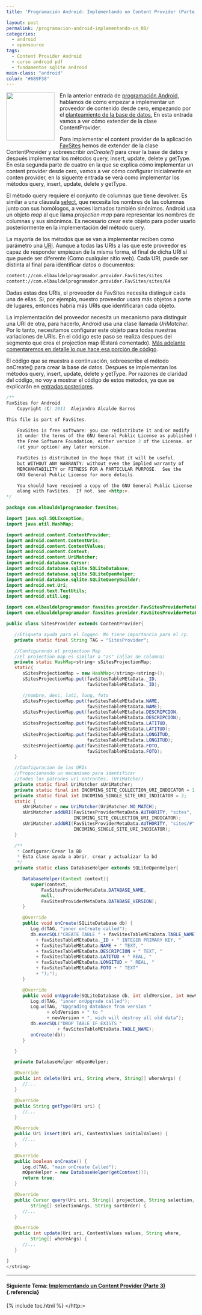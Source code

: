 ```yaml
---
title: 'Programación Android: Implementando un Content Provider (Parte 2)'

layout: post
permalink: /programacion-android-implementando-un_08/
categories:
  - android
  - opensource
tags:
  - Content Provider Android
  - curso android pdf
  - fundamentos sqlite android
main-class: "android"
color: "#689F38"
---
```

<div class="separator" style="clear: both; text-align: center;">
<img border="0" src="/assets/img/2013/07/iconoAndroid.png" style="clear:left; float:left;margin-right:1em; margin-bottom:1em" width="128px" height="128px" />
</div>

En la anterior entrada de [programación Android][1], hablamos de cómo empezar a implementar un proveedor de contenido desde cero, empezando por el [planteamiento de la base de datos.][2] En esta entrada vamos a ver cómo extender de la clase ContentProvider.

Para implementar el content provider de la aplicación [FavSites][3] hemos de extender de la clase ContentProvider y sobreescribir *onCreate()* para crear la base de datos y después implementar los métodos query, insert, update, delete y getType. En esta segunda parte de cuatro en la que se explica cómo implementar un content provider desde cero, vamos a ver cómo configurar inicialmente en conten provider, en la siguente entrada se verá como implementar los métodos query, insert, update, delete y getType.


<!--ad-->

El método query requiere el conjunto de columnas que tiene devolver. Es similar a una cláusula [select][4], que necesita los nombres de las columnas junto con sus homólogos, a veces llamados también sinónimos. Android usa un objeto *map* al que llama *projection map* para representar los nombres de columnas y sus sinónimos. Es necesario crear este objeto para poder usarlo posteriormente en la implementación del método query.

La mayoría de los métodos que se van a implementar reciben como parámetro una [URI][5]. Aunque a todas las URIs a las que este proveedor es capaz de responder empiezan de la misma forma, el final de dicha URI sí que puede ser diferente (Como cualquier sítio web). Cada URI, puede ser distinta al final para identificar datos o documentos:

```bash
content://com.elbauldelprogramador.provider.FavSites/sites
content://com.elbauldelprogramador.provider.FavSites/sites/64

```

Dadas estas dos URIs, el proveedor de FavSites necesita distinguir cada una de ellas. Si, por ejemplo, nuestro proveedor usara más objetos a parte de lugares, entonces habría más URIs que identificaran cada objeto.

La implementación del proveedor necesita un mecanismo para distinguir una URI de otra, para hacerlo, Android usa una clase llamada *UriMatcher*. Por lo tanto, necesitamos configurar este objeto para todas nuestras variaciones de URIs. En el código este paso se realiza despues del segmento que crea el projection map (Estará comentado). [Más adelante comentaremos en detalle lo que hace esa porción de código][6].

El código que se muestra a continuación, sobreescribe el método onCreate() para crear la base de datos. Despues se implementan los métodos query, insert, update, delete y getType. Por razones de claridad del código, no voy a mostrar el código de estos métodos, ya que se explicarán en [entradas posteriores][6].

```java
/**
FavSites for Android
    Copyright (C) 2011  Alejandro Alcalde Barros

This file is part of FavSites.

    FavSites is free software: you can redistribute it and/or modify
    it under the terms of the GNU General Public License as published by
    the Free Software Foundation, either version 3 of the License, or
    (at your option) any later version.

    FavSites is distributed in the hope that it will be useful,
    but WITHOUT ANY WARRANTY; without even the implied warranty of
    MERCHANTABILITY or FITNESS FOR A PARTICULAR PURPOSE.  See the
    GNU General Public License for more details.

    You should have received a copy of the GNU General Public License
    along with FavSites.  If not, see <http:>.
*/

package com.elbauldelprogramador.favsites;

import java.sql.SQLException;
import java.util.HashMap;

import android.content.ContentProvider;
import android.content.ContentUris;
import android.content.ContentValues;
import android.content.Context;
import android.content.UriMatcher;
import android.database.Cursor;
import android.database.sqlite.SQLiteDatabase;
import android.database.sqlite.SQLiteOpenHelper;
import android.database.sqlite.SQLiteQueryBuilder;
import android.net.Uri;
import android.text.TextUtils;
import android.util.Log;

import com.elbauldelprogramador.favsites.provider.FavSitesProviderMetaData;
import com.elbauldelprogramador.favsites.provider.FavSitesProviderMetaData.favSitesTableMEtaData;

public class SitesProvider extends ContentProvider{

   //Etiqueta ayuda para el loggeo. No tiene importancia para el cp.
   private static final String TAG = "SitesProvider";

   //Configurando el projection Map
   //El projection map es similar a "as" (alias de columna)
   private static HashMap<string> sSitesProjectionMap;
   static{
      sSitesProjectionMap = new HashMap</string><string>();
      sSitesProjectionMap.put(favSitesTableMEtaData._ID,
                              favSitesTableMEtaData._ID);

      //nombre, desc, lati, long, foto
      sSitesProjectionMap.put(favSitesTableMEtaData.NAME,
                              favSitesTableMEtaData.NAME);
      sSitesProjectionMap.put(favSitesTableMEtaData.DESCRIPCION,
                              favSitesTableMEtaData.DESCRIPCION);
      sSitesProjectionMap.put(favSitesTableMEtaData.LATITUD,
                              favSitesTableMEtaData.LATITUD);
      sSitesProjectionMap.put(favSitesTableMEtaData.LONGITUD,
                              favSitesTableMEtaData.LONGITUD);
      sSitesProjectionMap.put(favSitesTableMEtaData.FOTO,
                              favSitesTableMEtaData.FOTO);
   }

   //Configuracion de las URIs
   //Propocionando un mecanismo para identificar
   //todos los patrones uri entrantes. (UriMatcher)
   private static final UriMatcher sUriMatcher;
   private static final int INCOMING_SITE_COLLECTION_URI_INDICATOR = 1;
   private static final int INCOMING_SINGLE_SITE_URI_INDICATOR = 2;
   static {
      sUriMatcher = new UriMatcher(UriMatcher.NO_MATCH);
      sUriMatcher.addURI(FavSitesProviderMetaData.AUTHORITY, "sites",
                         INCOMING_SITE_COLLECTION_URI_INDICATOR);
      sUriMatcher.addURI(FavSitesProviderMetaData.AUTHORITY, "sites/#",
                         INCOMING_SINGLE_SITE_URI_INDICATOR);
   }

   /**
    * Configurar/Crear la BD
    * Esta clase ayuda a abrir, crear y actualizar la bd
    */
   private static class DatabaseHelper extends SQLiteOpenHelper{

      DatabaseHelper(Context context){
         super(context,
             FavSitesProviderMetaData.DATABASE_NAME,
             null,
             FavSitesProviderMetaData.DATABASE_VERSION);
      }

      @Override
      public void onCreate(SQLiteDatabase db) {
         Log.d(TAG, "inner onCreate called");
         db.execSQL("CREATE TABLE " + favSitesTableMEtaData.TABLE_NAME + " ("
           + favSitesTableMEtaData._ID + " INTEGER PRIMARY KEY, "
           + favSitesTableMEtaData.NAME + " TEXT, "
           + favSitesTableMEtaData.DESCRIPCION + " TEXT, "
           + favSitesTableMEtaData.LATITUD + " REAL, "
           + favSitesTableMEtaData.LONGITUD + " REAL, "
           + favSitesTableMEtaData.FOTO + " TEXT"
           + ");");
      }

      @Override
      public void onUpgrade(SQLiteDatabase db, int oldVersion, int newVersion) {
         Log.d(TAG, "inner onUpgrade called");
         Log.w(TAG, "Upgrading database from version "
               + oldVersion + " to "
               + newVersion + ", wich will destroy all old data");
         db.execSQL("DROP TABLE IF EXISTS "
                   + favSitesTableMEtaData.TABLE_NAME);
         onCreate(db);
      }

   }

   private DatabaseHelper mOpenHelper;

   @Override
   public int delete(Uri uri, String where, String[] whereArgs) {
      //...
   }

   @Override
   public String getType(Uri uri) {
      //...
   }

   @Override
   public Uri insert(Uri uri, ContentValues initialValues) {
      //...
   }

   @Override
   public boolean onCreate() {
      Log.d(TAG, "main onCreate Called");
      mOpenHelper = new DatabaseHelper(getContext());
      return true;
   }

   @Override
   public Cursor query(Uri uri, String[] projection, String selection,
         String[] selectionArgs, String sortOrder) {
      //...
   }

   @Override
   public int update(Uri uri, ContentValues values, String where,
         String[] whereArgs) {
      //...
   }

}
</string>
```

* * *

#### Siguiente Tema: [Implementando un Content Provider (Parte 3)][7] {.referencia}





 [1]: /guia-de-desarrollo-android
 [2]: /programacion-android-implementando-un
 [3]: /prueba-la-aplicacion-favsites-en-tu
 [4]: /consulta-de-datos-clausula-select
 [5]: /programacion-android-proveedores-de_28
 [6]: /programacion-android-implementando-un_14
 [7]: /programacion-android-implementando-un_14/

{% include toc.html %}
</http:>